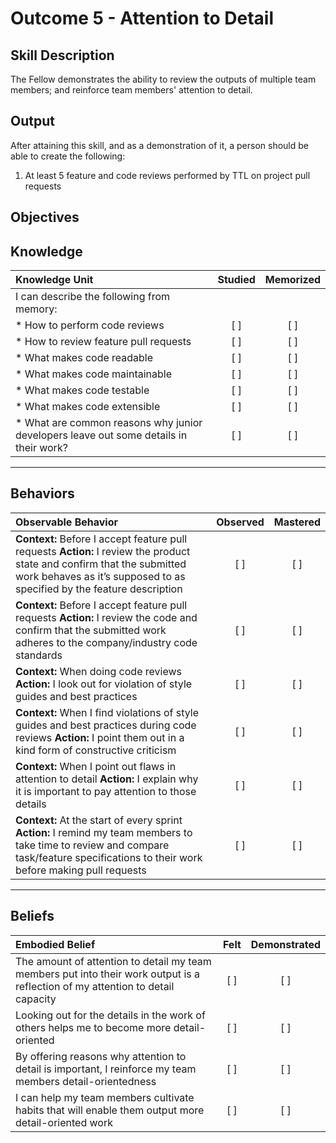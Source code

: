 # Outcome 5 - Attention to Detail

**Skill Description**
----------
The Fellow demonstrates the ability to review the outputs of multiple team members; and reinforce team members' attention to detail.

**Output**
----------
After attaining this skill, and as a demonstration of it, a person should be able to create the following:

1. At least 5 feature and code reviews performed by TTL on project pull requests


**Objectives**
----------
## **Knowledge**


| Knowledge Unit   |      Studied      | Memorized |
|:-------------|:------------------:|:--------:|
| I can describe the following from memory: | | |
| * How to perform code reviews | [ ] | [ ]  |
| * How to review feature pull requests     | [ ] | [ ]  |
| * What makes code readable     | [ ] | [ ]  |
| * What makes code maintainable    | [ ] | [ ]  |
| * What makes code testable     | [ ] | [ ]  |
| * What makes code extensible     | [ ] | [ ]  |
| * What are common reasons why junior developers leave out some details in their work?     | [ ] | [ ]  |



----------


## **Behaviors**

| Observable Behavior   |      Observed      | Mastered |
|:-------------|:------------------:|:--------:|
| **Context:** Before I accept feature pull requests **Action:** I review the product state and confirm that the submitted work behaves as it’s supposed to as specified by the feature description | [ ] | [ ]  |
| **Context:** Before I accept feature pull requests **Action:** I review the code and confirm that the submitted work  adheres to the company/industry code standards | [ ] | [ ]  |
| **Context:** When doing code reviews **Action:** I look out for violation of style guides and best practices | [ ] | [ ] |  
| **Context:** When I find violations of style guides and best practices during code reviews **Action:** I point them out in a kind form of constructive criticism | [ ] | [ ]  
| **Context:** When I point out flaws in attention to detail **Action:** I explain why it is important to pay attention to those details | [ ] | [ ]
| **Context:** At the start of every sprint **Action:** I remind my team members to take time to review and compare task/feature specifications to their work before making pull requests | [ ] | [ ]


----------


## **Beliefs**


| Embodied Belief   |      Felt      | Demonstrated |
|:-------------|:------------------:|:--------:|
| The amount of attention to detail my team members put into their work output is a reflection of my attention to detail capacity | [ ] | [ ]  |
| Looking out for the details in the work of others helps me to become more detail-oriented | [ ] | [ ]  |
| By offering reasons why attention to detail is important, I reinforce my team members detail-orientedness | [ ] | [ ]  |
| I can help my team members cultivate habits that will enable them output more detail-oriented work | [ ] | [ ]  |

